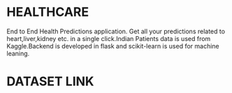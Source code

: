 # HEALTHCARE
End to End Health Predictions application. Get all your predictions related to heart,liver,kidney etc. in a single click.Indian Patients data is used from Kaggle.Backend is developed in flask and scikit-learn is used for machine leaning.

# DATASET LINK
